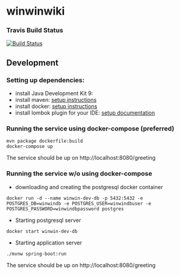 # winwinwiki

### Travis Build Status

[![Build Status](https://travis-ci.com/winwinwiki/winwinwiki.svg?branch=master)](https://travis-ci.com/winwinwiki/winwinwiki)

## Development

### Setting up dependencies:

* install Java Development Kit 9: 
* install maven: [setup instructions](https://maven.apache.org/install.html)
* install docker: [setup instructions](https://docs.docker.com/install/)
* install lombok plugin for your IDE: [setup documentation](https://projectlombok.org/setup/overview)

### Running the service using docker-compose (preferred)

```
mvn package dockerfile:build
docker-compose up
```

The service should be up on http://localhost:8080/greeting

### Running the service w/o using docker-compose

* downloading and creating the postgresql docker container
```
docker run -d --name winwin-dev-db -p 5432:5432 -e POSTGRES_DB=winwindb -e POSTGRES_USER=winwindbuser -e POSTGRES_PASSWORD=winwindbpassword postgres
```

* Starting postgresql server
```
docker start winwin-dev-db
```

* Starting application server

```
./mvnw spring-boot:run
```

The service should be up on http://localhost:8080/greeting
